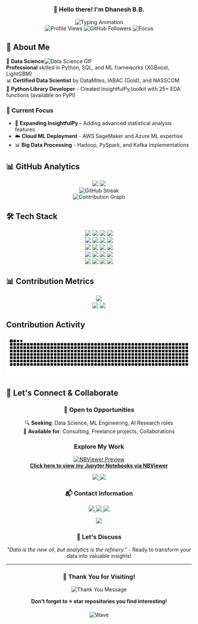 <!-- Header with Greeting -->
<h3 align="center">👋 Hello there! I'm Dhanesh B.B.</h3>

<div align="center">
  <img src="https://readme-typing-svg.demolab.com?font=Fira+Code&size=32&duration=4000&pause=1000&color=6C63FF&center=true&vCenter=true&width=700&lines=Certified+Data+Scientist;By+DataMites+IABAC+NASSCOM;Data+Science+Consultant+Intern;Coordinator" alt="Typing Animation" />
</div>

<div align="center">
  <img src="https://komarev.com/ghpvc/?username=dhaneshbb&label=Profile%20views&color=6C63FF&style=flat" alt="Profile Views" />
  <img src="https://img.shields.io/github/followers/dhaneshbb?label=Followers&style=flat&color=6C63FF" alt="GitHub Followers" />
  <img src="https://img.shields.io/badge/Focus-Data%20Science%20%26%20AI-brightgreen" alt="Focus" />
</div>
		       

## 🚀 About Me

<img align="right" alt="Data Science GIF" width="400" src="https://media.giphy.com/media/qgQUggAC3Pfv687qPC/giphy.gif" />

🔬 **Data Science Professional** skilled in Python, SQL, and ML frameworks (XGBoost, LightGBM)  
📊 **Certified Data Scientist** by DataMites, IABAC (Gold), and NASSCOM  
🐍 **Python Library Developer** - Created InsightfulPy toolkit with 25+ EDA functions (available on PyPI)  

### 🎯 Current Focus
- 🔧 **Expanding InsightfulPy** - Adding advanced statistical analysis features
- ☁️ **Cloud ML Deployment** - AWS SageMaker and Azure ML expertise
- 📊 **Big Data Processing** - Hadoop, PySpark, and Kafka implementations 


## 📊 GitHub Analytics

<div align="center">
  <img height="180em" src="https://github-readme-stats.vercel.app/api?username=dhaneshbb&show_icons=true&theme=default&hide_border=true&count_private=true&include_all_commits=true" />
  <img height="180em" src="https://github-readme-stats.vercel.app/api/top-langs/?username=dhaneshbb&layout=compact&theme=default&hide_border=true&langs_count=8" />
</div>

<div align="center">
  <img src="https://github-readme-streak-stats.herokuapp.com/?user=dhaneshbb&theme=default&hide_border=true" alt="GitHub Streak" />
</div>

<div align="center">
  <img src="https://github-readme-activity-graph.vercel.app/graph?username=dhaneshbb&theme=github-light&hide_border=true&area=true&color=6C63FF&line=6C63FF&point=333333" alt="Contribution Graph" />
</div>


## 🛠️ Tech Stack

<div align="center">
  <img src="https://img.shields.io/badge/Python-3776AB?style=for-the-badge&logo=python&logoColor=white" />
  <img src="https://img.shields.io/badge/Pandas-150458?style=for-the-badge&logo=pandas&logoColor=white" />
  <img src="https://img.shields.io/badge/NumPy-013243?style=for-the-badge&logo=numpy&logoColor=white" />
  <img src="https://img.shields.io/badge/Scikit--Learn-F7931E?style=for-the-badge&logo=scikit-learn&logoColor=white" />
</div> 
<div align="center">
  <img src="https://img.shields.io/badge/XGBoost-FF6600?style=for-the-badge&logo=xgboost&logoColor=white" />
  <img src="https://img.shields.io/badge/LightGBM-02569B?style=for-the-badge&logo=lightgbm&logoColor=white" />
  <img src="https://img.shields.io/badge/Matplotlib-11557c?style=for-the-badge&logo=matplotlib&logoColor=white" />
  <img src="https://img.shields.io/badge/Seaborn-3776AB?style=for-the-badge&logo=seaborn&logoColor=white" />
</div>
<div align="center">
  <img src="https://img.shields.io/badge/PostgreSQL-336791?style=for-the-badge&logo=postgresql&logoColor=white" />
  <img src="https://img.shields.io/badge/MySQL-4479A1?style=for-the-badge&logo=mysql&logoColor=white" />
  <img src="https://img.shields.io/badge/MongoDB-47A248?style=for-the-badge&logo=mongodb&logoColor=white" />
  <img src="https://img.shields.io/badge/Apache%20Spark-E25A1C?style=for-the-badge&logo=apache-spark&logoColor=white" />
</div>
<div align="center">
  <img src="https://img.shields.io/badge/AWS-232F3E?style=for-the-badge&logo=amazon-aws&logoColor=white" />
  <img src="https://img.shields.io/badge/Azure-0078D4?style=for-the-badge&logo=microsoft-azure&logoColor=white" />
  <img src="https://img.shields.io/badge/Docker-2496ED?style=for-the-badge&logo=docker&logoColor=white" />
  <img src="https://img.shields.io/badge/Git-F05032?style=for-the-badge&logo=git&logoColor=white" />
</div>
<div align="center">
  <img src="https://img.shields.io/badge/Tableau-E97627?style=for-the-badge&logo=tableau&logoColor=white" />
  <img src="https://img.shields.io/badge/Power%20BI-F2C811?style=for-the-badge&logo=power-bi&logoColor=black" />
  <img src="https://img.shields.io/badge/Jupyter-F37626?style=for-the-badge&logo=jupyter&logoColor=white" />
  <img src="https://img.shields.io/badge/Apache%20Kafka-231F20?style=for-the-badge&logo=apache-kafka&logoColor=white" />
</div>

## 📊 Contribution Metrics

<div align="center">
  <img src="https://github-profile-summary-cards.vercel.app/api/cards/profile-details?username=dhaneshbb&theme=default" />
</div>

<div align="center">
  <img src="https://github-profile-summary-cards.vercel.app/api/cards/repos-per-language?username=dhaneshbb&theme=default" />
  <img src="https://github-profile-summary-cards.vercel.app/api/cards/most-commit-language?username=dhaneshbb&theme=default" />
</div>

## Contribution Activity

<picture>
  <source media="(prefers-color-scheme: dark)" srcset="https://raw.githubusercontent.com/dhaneshbb/dhaneshbb/output/github-contribution-grid-snake-dark.svg">
  <source media="(prefers-color-scheme: light)" srcset="https://raw.githubusercontent.com/dhaneshbb/dhaneshbb/output/github-contribution-grid-snake.svg">
  <img alt="github contribution grid snake animation" src="https://raw.githubusercontent.com/dhaneshbb/dhaneshbb/output/github-contribution-grid-snake.svg">
</picture>
   

## 🌟 Let's Connect & Collaborate

<div align="center">

### 🤝 Open to Opportunities

🔍 **Seeking**: Data Science, ML Engineering, AI Research roles  
💼 **Available for**: Consulting, Freelance projects, Collaborations   

### Explore My Work

<p align="center">
  <a href="https://nbviewer.org/github/dhaneshbb/" target="_blank">
    <img src="https://jupyter.org/assets/homepage/main-logo.svg" alt="NBViewer Preview" width="120" />
    <br>
    <strong>Click here to view my Jupyter Notebooks via NBViewer</strong>
  </a>
</p>

<p align="center">
  <a href="https://www.kaggle.com/dhaneshbb/code" target="_blank">
    <img src="https://img.shields.io/badge/Kaggle-Notebooks-20BEFF?style=for-the-badge&logo=kaggle&logoColor=white" />
  </a>
  
  <a href="https://www.kaggle.com/dhaneshbb/competitions" target="_blank">
    <img src="https://img.shields.io/badge/Kaggle-Competitions-20BEFF?style=for-the-badge&logo=kaggle&logoColor=white" />
  </a>
</p>

### 📬 Contact Information

<p>
  <a href="https://www.linkedin.com/in/dhaneshbb/" target="_blank">
    <img src="https://img.shields.io/badge/LinkedIn-Connect-blue?style=for-the-badge&logo=linkedin" />
  </a>
  <a href="https://github.com/dhaneshbb" target="_blank">
    <img src="https://img.shields.io/badge/GitHub-Follow-black?style=for-the-badge&logo=github" />
  </a>
  <a href="https://www.kaggle.com/dhaneshbb" target="_blank">
    <img src="https://img.shields.io/badge/Kaggle-Follow-blue?style=for-the-badge&logo=kaggle" />
  </a>
</p>

<p>
  <a href="mailto:dhaneshbb5@gmail.com">
    <img src="https://img.shields.io/badge/Email-Contact-red?style=for-the-badge&logo=gmail" />
  </a>
</p>

### 💬 Let's Discuss
*"Data is the new oil, but analytics is the refinery."* - Ready to transform your data into valuable insights!

</div>

---

<div align="center">

### 🙏 Thank You for Visiting!

<img src="https://readme-typing-svg.demolab.com?font=Fira+Code&size=20&duration=3000&pause=1000&color=6C63FF&center=true&vCenter=true&width=600&lines=Thanks+for+checking+out+my+profile!;Let's+build+something+amazing+together!;Data+%2B+AI+%3D+Infinite+Possibilities" alt="Thank You Message" />

**Don't forget to ⭐ star repositories you find interesting!**

![Wave](https://raw.githubusercontent.com/mayhemantt/mayhemantt/Update/svg/Bottom.svg)

</div>




